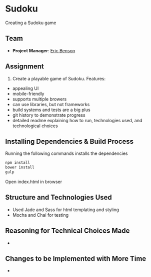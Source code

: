 # Sudoku

Creating a Sudoku game

## Team 

- __Project Manager__: [Eric Benson](https://github.com/ericbenson)

## Assignment

1. Create a playable game of Sudoku. 
	Features: 
  -  appealing UI
  -  mobile-friendly
  -  supports multiple browers
  -  can use libraries, but not frameworks
  -  build systems and tests are a big plus
  -  git history to demonstrate progress
  -  detailed readme explaining how to run, technologies used, and technological choices

## Installing Dependencies & Build Process

Running the following commands installs the dependencies

```bash
npm install
bower install
gulp
```

Open index.html in browser 

## Structure and Technologies Used
  - Used Jade and Sass for html templating and styling
  - Mocha and Chai for testing

## Reasoning for Technical Choices Made
  -

## Changes to be Implemented with More Time
  -